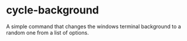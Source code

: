 # cycle-background
A simple command that changes the windows terminal background to a random one from a list of options.
